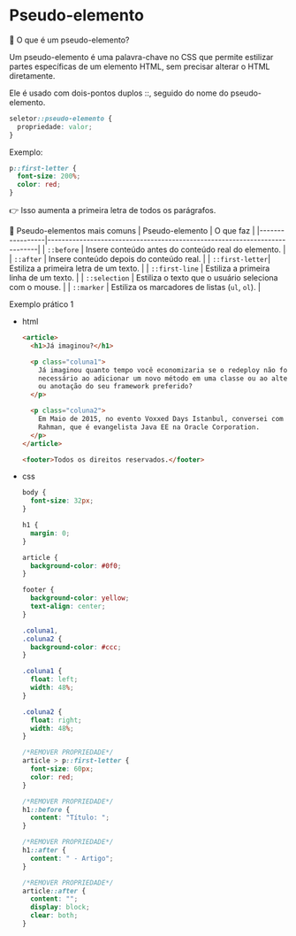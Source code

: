 # Pseudo-elemento

🎯 O que é um pseudo-elemento?

Um pseudo-elemento é uma palavra-chave no CSS que permite estilizar partes específicas de um elemento HTML, sem precisar alterar o HTML diretamente.

Ele é usado com dois-pontos duplos ::, seguido do nome do pseudo-elemento.

```css
seletor::pseudo-elemento {
  propriedade: valor;
}
```

Exemplo:

```css
p::first-letter {
  font-size: 200%;
  color: red;
}
```

👉 Isso aumenta a primeira letra de todos os parágrafos.

🔸 Pseudo-elementos mais comuns
| Pseudo-elemento | O que faz |
|-----------------|---------------------------------------------------------------------------|
| `::before` | Insere conteúdo antes do conteúdo real do elemento. |
| `::after` | Insere conteúdo depois do conteúdo real. |
| `::first-letter`| Estiliza a primeira letra de um texto. |
| `::first-line` | Estiliza a primeira linha de um texto. |
| `::selection` | Estiliza o texto que o usuário seleciona com o mouse. |
| `::marker` | Estiliza os marcadores de listas (`ul`, `ol`). |

Exemplo prático 1

- html

  ```html
  <article>
    <h1>Já imaginou?</h1>

    <p class="coluna1">
      Já imaginou quanto tempo você economizaria se o redeploy não fosse
      necessário ao adicionar um novo método em uma classe ou ao alterar um XML
      ou anotação do seu framework preferido?
    </p>

    <p class="coluna2">
      Em Maio de 2015, no evento Voxxed Days Istanbul, conversei com Reza
      Rahman, que é evangelista Java EE na Oracle Corporation.
    </p>
  </article>

  <footer>Todos os direitos reservados.</footer>
  ```

- css

  ```css
  body {
    font-size: 32px;
  }

  h1 {
    margin: 0;
  }

  article {
    background-color: #0f0;
  }

  footer {
    background-color: yellow;
    text-align: center;
  }

  .coluna1,
  .coluna2 {
    background-color: #ccc;
  }

  .coluna1 {
    float: left;
    width: 48%;
  }

  .coluna2 {
    float: right;
    width: 48%;
  }

  /*REMOVER PROPRIEDADE*/
  article > p::first-letter {
    font-size: 60px;
    color: red;
  }

  /*REMOVER PROPRIEDADE*/
  h1::before {
    content: "Título: ";
  }

  /*REMOVER PROPRIEDADE*/
  h1::after {
    content: " - Artigo";
  }

  /*REMOVER PROPRIEDADE*/
  article::after {
    content: "";
    display: block;
    clear: both;
  }
  ```
